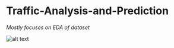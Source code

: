 # Traffic-Analysis-and-Prediction

*Mostly focuses on EDA of dataset*

![alt text](https://github.com/AsaadAreeb/Traffic-Analysis-and-Prediction/blob/main/src/traffic1.png?raw=true)

